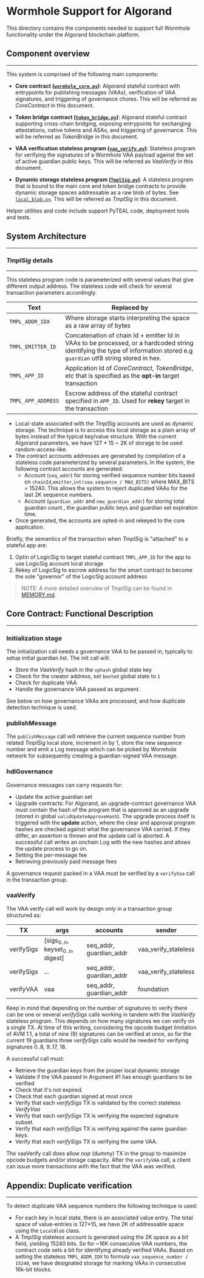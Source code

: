 Wormhole Support for Algorand
=============================

This directory contains the components needed to support full Wormhole functionality under the Algorand blockchain platform.

## Component overview
---------------------

This system is comprised of the following main components:

* **Core contract ([`wormhole_core.py`](./wormhole_core.py))**: Algorand stateful contract with entrypoints for publishing messages (VAAs), verification of VAA signatures, and triggering of governance chores. This will be referred as _CoreContract_ in this document.

* **Token bridge contract ([`token_bridge.py`](./token_bridge.py))**: Algorand stateful contract supporting cross-chain bridging, exposing entrypoints for exchanging  attestations, native tokens and ASAs, and triggering of governance. This will be referred as _TokenBridge_ in this document.

* **VAA verification stateless program ([`vaa_verify.py`](./vaa_verify.py))**:  Stateless program for verifying the signatures of a Wormhole VAA payload against the set of  active guardian public keys. This will be referred as _VaaVerify_ in this document.

* **Dynamic storage stateless program ([`TmplSig.py`](./TmplSig.py))**: A stateless program that is bound to the main core and token bridge contracts to provide dynamic storage spaces addressable as a raw blob of bytes.  See [`local_blob.py`](./local_blob.py).  This will be referred as _TmplSig_ in this document. 

Helper utilities and code include support PyTEAL code,  deployment tools and tests.

## System Architecture
----------------------

### _TmplSig_ details
--------------------

This stateless program code is parameterized with several values that give different output address.  The stateless code will check for several transaction parameters accordingly.

| Text               | Replaced by                                                                                                                                                                   |
|--------------------|-------------------------------------------------------------------------------------------------------------------------------------------------------------------------------|
| `TMPL_ADDR_IDX`    | Where storage starts interpreting the space as a raw array of bytes                                                                                                           |
| `TMPL_EMITTER_ID`  | Concatenation of chain Id + emitter Id in VAAs to be processed, or a hardcoded string identifying the type of information stored e.g    `guardian` utf8 string stored in hex. |
| `TMPL_APP_ID`      | Application Id of _CoreContract_, _TokenBridge_, etc that is specified as the **opt-in** target transaction
| `TMPL_APP_ADDRESS` | Escrow address of the stateful contract specified in `APP_ID`. Used for **rekey** target in the transaction


* Local-state associated with the _TmplSig_ accounts are used as dynamic storage. The technique is to access this local storage as a plain array of bytes instead of the typical key/value structure.  With the current Algorand parameters, we have 127 * 15 ~ 2K of storage to be used random-access-like.
* The contract accounts addresses are generated by compilation of a stateless code parameterized by several parameters. In the system, the following contract accounts are generated:
    * Account (`seq_addr`) for storing verified sequence number bits based on `chainId`,`emitter`,`int(vaa.sequence / MAX_BITS)` where MAX_BITS = 15240.  This allows the system to reject duplicated VAAs for the last 2K sequence numbers.
    * Account (`guardian_addr` and `new_guardian_addr`) for storing total guardian count , the guardian public keys and guardian set expiration time.
* Once generated, the accounts are opted-in and rekeyed to the core application.

Briefly, the semantics of the transaction when _TmplSig_ is "attached" to a stateful app are:
1. Optin of LogicSig to target stateful contract `TMPL_APP_ID` for the app to use LogicSig account local storage
2. Rekey of LogicSig to escrow address for the smart contract to become the sole "governor" of the LogicSig account address

> NOTE: A more detailed overview of _TmplSig_ can be found in [MEMORY.md](./MEMORY.md).

## Core Contract: Functional Description
----------------------------------------
### Initialization stage
The initialization call needs a governance VAA to be passed in, typically to setup initial guardian list. The init call will: 
* Store the _VaaVerify_ hash in the `vphash` global state key
* Check for the creator address, set `booted` global state to `1`
* Check for duplicate VAA
* Handle the governance VAA passed as argument.

See below on how governance VAAs are processed, and how duplicate detection technique is used.

### publishMessage

The `publishMessage` call will retrieve the current sequence number from related _TmplSig_ local store, increment in by 1, store the new sequence number  and emit a Log message which can be picked by Wormhole network for subsequently creating  a guardian-signed VAA message.

### hdlGovernance

Governance messages can carry requests for:

* Update the active guardian set
* Upgrade contracts: For Algorand, an upgrade-contract governance VAA must contain the hash of the program that is approved as an upgrade (stored in global `validUpdateApproveHash`).  The upgrade process itself is triggered with the **update** action, where the clear and approval program hashes are checked against what the governance VAA carried.  If they differ, an assertion is thrown and the update call is aborted.  A successful call writes an onchain Log with the new hashes and allows the update process to go on.  
* Setting the per-message fee
* Retrieving previously paid message fees

A governance request packed in a VAA must be verified by a `verifyVaa` call in the transaction group.

### vaaVerify

The VAA verify call will work by design *only* in a transaction group structured as:

| TX         | args                                                 | accounts                | sender                |
|------------|------------------------------------------------------|-------------------------|-----------------------|
| verifySigs | [sigs<sub>0..n</sub>, keyset<sub>0..n</sub>, digest] | seq_addr, guardian_addr | vaa_verify_stateless  |
| verifySigs | ...                                                  | seq_addr, guardian_addr | vaa_verify_stateless  |
| verifyVAA  | vaa                                                  | seq_addr, guardian_addr | foundation            |

Keep in mind that depending on the number of signatures to verify there can be one or several _verifySigs_ calls working in tandem with the _VaaVerify_ stateless program. This depends on how many signatures we can verify on a single TX.  At time of this writing, considering the opcode budget limitation of AVM 1.1, a total of nine (9) signatures can be verified at once, so for the current 19 guardians three _verifySigs_ calls would be needed for verifying signatures 0..8, 9..17, 18.  

A successful call must:

* Retrieve the guardian keys from the proper local dynamic storage
* Validate if the VAA passed in Argument #1 has enough guardians to be verified
* Check that it's not expired.
* Check that each guardian signed at most once
* Verify that each _verifySigs_ TX is validated by the correct stateless _VerifyVaa_
* Verify that each _verifySigs_ TX is verifying the expected signature subset.
* Verify that each _verifySigs_ TX is verifying against the same guardian keys.
* Verify that each _verifySigs_ TX is verifying the same VAA.

The vaaVerify call does allow *nop* (dummy) TX  in the group to maximize opcode budgets and/or storage capacity. After the `verifyVAA` call, a client can issue more transactions with the fact that the VAA was verified.
 
## Appendix:  Duplicate verification
------------------------------------
To detect duplicate VAA sequence numbers the following technique is used:

* For each key in local state, there is an associated value entry. The total space of value-entries is 127*15, we have 2K of addressable space using the `LocalBlob` class. 
* A _TmplSig_ stateless account is generated using the 2K space as a bit field, yielding 15240 bits. So for  ~16K consecutive VAA numbers, the contract code sets a bit for identifying already verified VAAs.  Based on setting the stateless `TMPL_ADDR_IDX` to formula `vaa_sequence_number / 15240`, we have designated storage for marking VAAs in consecutive 16k-bit blocks.
